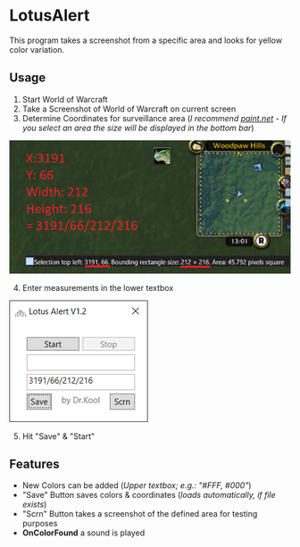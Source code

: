 # LotusAlert
This program takes a screenshot from a specific area and looks for yellow color variation.

## Usage
1. Start World of Warcraft 
2. Take a Screenshot of World of Warcraft on current screen
3. Determine Coordinates for surveillance area (*I recommend [paint.net](https://www.getpaint.net/) - If you select an area the size will be displayed in the bottom bar*)

![](https://github.com/helloingob/LotusAlert/blob/master/WowInterfacePaintCoords.png)

4. Enter measurements in the lower textbox

![](https://github.com/helloingob/LotusAlert/blob/master/LAInterface.png)

5. Hit "Save" & "Start"

## Features
- New Colors can be added (*Upper textbox; e.g.: "#FFF, #000"*)
- "Save" Button saves colors & coordinates (*loads automatically, if file exists*)
- "Scrn" Button takes a screenshot of the defined area for testing purposes
- **OnColorFound** a sound is played
